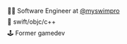 <ul style="list-style-type:none; padding-left: 0.5rem;">
  <li style="margin-bottom: 0.5rem;">👨‍💻 Software Engineer at <a href="https://myswimpro.com" target="_blank">@myswimpro</a></li>
  <li style="margin-bottom: 0.5rem;">🍏 swift/objc/c++</li>
  <li style="margin-bottom: 0.5rem;">🕹️ Former gamedev</li>
</ul>
